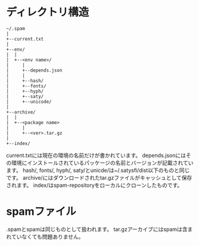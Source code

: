 # ディレクトリ構造
```
~/.spam
|
+--current.txt
|
+--env/
|  |
|  +--<env name>/
|     |
|     +--depends.json
|     |
|     +--hash/
|     +--fonts/
|     +--hyph/
|     +--saty/
|     +--unicode/
|
+--archive/
|  |
|  +--<package name>
|     |
|     +--<ver>.tar.gz
|
+--index/
```
current.txtには現在の環境の名前だけが書かれています。
depends.jsonにはその環境にインストールされているパッケージの名前とバージョンが記載されています。
hash/, fonts/, hyph/, saty/とunicde/は~/.satysfi/dist以下のものと同じです。
archive/にはダウンロードされたtar.gzファイルがキャッシュとして保存されます。
index/はspam-repositoryをローカルにクローンしたものです。
# spamファイル
<package name>.spamとspamは同じものとして扱われます。
tar.gzアーカイブにはspamは含まれていなくても問題ありません。
